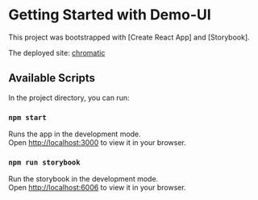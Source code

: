 # Getting Started with Demo-UI

This project was bootstrapped with [Create React App] and [Storybook].

The deployed site: [chromatic](https://main--64119401e8459f6a0ace48c9.chromatic.com/?path=/story/welcome-introduction--page#welcome-to-demo-ui)

## Available Scripts

In the project directory, you can run:

### `npm start`

Runs the app in the development mode.\
Open [http://localhost:3000](http://localhost:3000) to view it in your browser.


### `npm run storybook`

Run the storybook in the development mode.\
Open [http://localhost:6006](http://localhost:6006) to view it in your browser.
